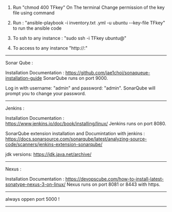 1. Run "chmod 400 TFkey" On The terminal Change permission of the key file using command

2. Run : "ansible-playbook -i inventory.txt <file>.yml -u ubuntu --key-file TFkey" to run the ansible code

3. To ssh to any instance  : "sudo ssh -i TFkey ubuntu@<ip>"

4. To access to any instance "http://<ip>:<port>"
__________________________________________________________________
Sonar Qube :

Installation Documentation :
https://github.com/jae1choi/sonaqueue-installation-guide
SonarQube runs on port 9000.

Log in with username: "admin" and password: "admin". SonarQube will prompt you to change your password.
__________________________________________________________________
Jenkins :

Installation Documentation :
https://www.jenkins.io/doc/book/installing/linux/
Jenkins runs on port 8080.

SonarQube extension installation and Documintation with jenkins :
https://docs.sonarsource.com/sonarqube/latest/analyzing-source-code/scanners/jenkins-extension-sonarqube/

jdk versions:
https://jdk.java.net/archive/
__________________________________________________________________
Nexus : 

Installation Documentation : 
https://devopscube.com/how-to-install-latest-sonatype-nexus-3-on-linux/
Nexus runs on port 8081 or 8443 with https.
__________________________________________________________________
always oppen port 5000 !
__________________________________________________________________